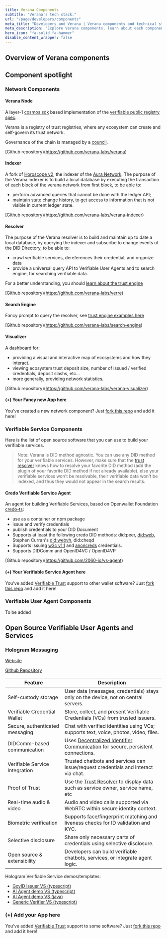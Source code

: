 ```yaml
---
title: Verana Components
subtitle: "Verana's tech stack."
url: "/page/developers/components"
meta_title: "Developers and Verana | Verana components and technical stack"
meta_description: "Explore Verana components, learn about each component, how they are built, whith which technology, and where are the repos."
hero_icon: "fa-solid fa-hammer"
disable_content_wrapper: false
---
```


## Overview of Verana components

## Component spotlight

### Network Components

#### Verana Node

A layer-1 [cosmos sdk](https://github.com/cosmos/cosmos-sdk) based implementation of the [verifiable public registry spec](https://verana-labs.github.io/verifiable-trust-vpr-spec/).

Verana is a registry of trust registries, where any ecosystem can create and self-govern its trust network.

Governance of the chain is managed by a [council](/page/about/governance).

[Github repository)(https://github.com/verana-labs/verana)

#### Indexer

A fork of [Horoscope v2](https://github.com/aura-nw/horoscope-v2), the indexer of the [Aura Network](https://aura.network/). The purpose of the Verana indexer is to build a local database by executing the transaction of each block of the verana network from first block, to be able to:

- perform advanced queries that cannot be done with the ledger API;
- maintain state change history, to get access to information that is not visible in current ledger state.

[Github repository)(https://github.com/verana-labs/verana-indexer) 

#### Resolver

The purpose of the Verana resolver is to build and maintain up to date a local database, by querying the indexer and subscribe to change events of the DID Directory, to be able to:

- crawl verifiable services, dereferences their credential, and organize data
- provide a universal query API to Verifiable User Agents and to search engine, for searching verifiable data.

For a better understanding, you should [learn about the trust engine](http://localhost:1313/page/trust-engine/trust-resolver/#how-it-works)

[Github repository)(https://github.com/verana-labs/verre)

#### Search Engine

Fancy prompt to query the resolver, see [trust engine examples here](/page/trust-engine/trust-resolver/#advanced-queries)

[Github repository)(https://github.com/verana-labs/search-engine) 

#### Visualizer

A dashboard for:

- providing a visual and interactive map of ecosystems and how they interact.
- viewing ecosystem trust deposit size, number of issued / verified credentials, deposit slashs, etc...
- more generally, providing network statistics.

[Github repository)(https://github.com/verana-labs/verana-visualizer) 

#### (+) Your Fancy new App here

You've created a new network component? Just [fork this repo](https://github.com/verana-labs/verana.io-website) and add it here!

### Verifiable Service Components

Here is the list of open source software that you can use to build your verifiable services.

> Note: Verana is DID method agnostic. You can use any DID method for your verifiable services. However, make sure that the [trust resolver](#resolver) knows how to resolve your favorite DID method (add the plugin of your favorite DID method if not already available), else your verifiable services won't be resolvable, their verifiable data won't be indexed, and thus they would not appear in the search results.

#### Credo Verifiable Service Agent

An agent for building Verifiable Services, based on Openwallet Foundation [credo-ts](https://credo.js.org/):

- use as a container or npm package
- issue and verify credentials
- publish credentials to your DID Document
- Supports at least the following credo DID methods: did:peer, [did:web](https://w3c-ccg.github.io/did-method-web/), Stephen Curran's [did:webvh](https://identity.foundation/didwebvh/next/), did:cheqd
- Supports issuing [w3c v1.1](https://www.w3.org/TR/vc-data-model-1.1/) and [anoncreds](https://hyperledger.github.io/anoncreds-spec/) credentials.
- Supports DIDComm and OpenID4VC / OpenID4VP

[Github repository)(https://github.com/2060-io/vs-agent)

#### (+) Your Verifiable Service Agent here

You've added [Verifiable Trust](https://verana-labs.github.io/verifiable-trust-spec/) support to other wallet software? Just [fork this repo](https://github.com/verana-labs/verana.io-website) and add it here!

### Verifiable User Agent Components

To be added

## Open Source Verifiable User Agents and Services


### Hologram Messaging

[Website](https://hologram.zone)

[Github Repository](https://github.com/2060-io/hologram-app)

| **Feature**                          | **Description** |
|--------------------------------------|-----------------|
| Self-custody storage                 | User data (messages, credentials) stays only on the device, not on central servers. |
| Verifiable Credential Wallet          | Store, collect, and present Verifiable Credentials (VCs) from trusted issuers. |
| Secure, authenticated messaging       | Chat with verified identities using VCs; supports text, voice, photos, video, files. |
| DIDComm-based communication           | Uses [Decentralized Identifier Communication](https://didcomm.org) for secure, persistent connections. |
| Verifiable Service Integration        | Trusted chatbots and services can issue/request credentials and interact via chat. |
| Proof of Trust                        | Use the [Trust Resolver](/page/trust-engine/trust-resolver) to display data such as service owner, service name, etc |
| Real-time audio & video               | Audio and video calls supported via WebRTC within secure identity context. |
| Biometric verification                | Supports face/fingerprint matching and liveness checks for ID validation and KYC. |
| Selective disclosure                  | Share only necessary parts of credentials using selective disclosure. |
| Open source & extensibility           | Developers can build verifiable chatbots, services, or integrate agent logic. |

Hologram Verifiable Service demos/templates:

- [GovID Issuer VS (typescript)](https://github.com/2060-io/hologram-gov-id-issuer-vs)
- [AI Agent demo VS (typescript)](https://github.com/2060-io/hologram-welcome-ai-agent-vs)
- [AI Agent demo VS (java)](https://github.com/2060-io/aifriends-hologram-chatbot)
- [Generic Verifier VS (typescript)](https://github.com/2060-io/hologram-generic-verifier-vs)

### (+) Add your App here

You've added [Verifiable Trust](https://verana-labs.github.io/verifiable-trust-spec/) support to some software?  Just [fork this repo](https://github.com/verana-labs/verana.io-website) and add it here!
